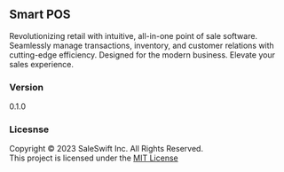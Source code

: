 ## Smart POS
Revolutionizing retail with intuitive, all-in-one point of sale software. Seamlessly manage transactions, inventory, and customer relations with cutting-edge efficiency. Designed for the modern business. Elevate your sales experience.


### Version
0.1.0

### Licesnse
Copyright &copy; 2023 SaleSwift Inc. All Rights Reserved.</br>
This project is licensed under the [MIT License](License.txt)